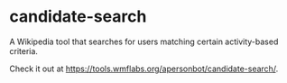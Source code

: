 # candidate-search
A Wikipedia tool that searches for users matching certain activity-based criteria.

Check it out at https://tools.wmflabs.org/apersonbot/candidate-search/.

